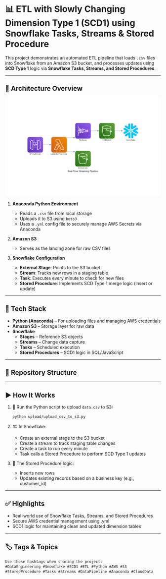 # 📊 ETL with Slowly Changing Dimension Type 1 (SCD1) using Snowflake Tasks, Streams & Stored Procedure

This project demonstrates an automated ETL pipeline that loads `.csv` files into Snowflake from an Amazon S3 bucket, and processes updates using **SCD Type 1** logic via **Snowflake Tasks, Streams, and Stored Procedures**.

---

## 🧩 Architecture Overview
![Real-Time Streaming Pipeline](diagrams/architecture.png)

1. **Anaconda Python Environment**  
   - Reads a `.csv` file from local storage  
   - Uploads it to S3 using `boto3`  
   - Uses a `.yml` config file to securely manage AWS Secrets via Anaconda

2. **Amazon S3**  
   - Serves as the landing zone for raw CSV files

3. **Snowflake Configuration**
   - **External Stage**: Points to the S3 bucket
   - **Stream**: Tracks new rows in a staging table
   - **Task**: Executes every minute to check for new files
   - **Stored Procedure**: Implements SCD Type 1 merge logic (insert or update)

---

## 🔧 Tech Stack

- **Python (Anaconda)** – For uploading files and managing AWS credentials
- **Amazon S3** – Storage layer for raw data
- **Snowflake**  
  - **Stages** – Reference S3 objects  
  - **Streams** – Change data capture  
  - **Tasks** – Scheduled execution  
  - **Stored Procedures** – SCD1 logic in SQL/JavaScript

---

## 📂 Repository Structure

---

## ▶️ How It Works

1. 🐍 Run the Python script to upload `data.csv` to S3:
   ```bash
   python upload/upload_csv_to_s3.py

2. 🏗️ In Snowflake:
    - Create an external stage to the S3 bucket
    - Create a stream to track staging table changes
    - Create a task to run every minute
    - Task calls a Stored Procedure to perform SCD Type 1 updates

3. 🧠 The Stored Procedure logic:
    - Inserts new rows
    - Updates existing records based on a business key (e.g., customer_id)

---

## ✅ Highlights

- Real-world use of Snowflake Tasks, Streams, and Stored Procedures
- Secure AWS credential management using .yml
- SCD1 logic for maintaining clean and updated dimension tables

---

## 🏷️ Tags & Topics
```
Use these hashtags when sharing the project:
#DataEngineering #Snowflake #SCD1 #ETL #Python #AWS #S3 #StoredProcedure #Tasks #Streams #DataPipeline #Anaconda #CloudData

```
